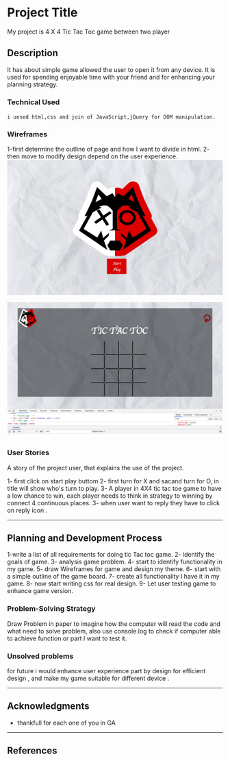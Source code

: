 # Project Title

My project is 4 X 4 Tic Tac Toc game between two player 


## Description
It has about simple game allowed the user to open it from any device. It is used for spending enjoyable time with your friend and for enhancing your planning strategy.


### Technical Used


```
i uesed html,css and join of JavaScript,jQuery for DOM manipulation. 
```

### Wireframes


1-first determine the outline of page and how I want to divide  in html.
2- then move to modify design depend on the user experience.
![landing page ](./Landing.png)

![start game ](./start.png)


### User Stories

A story of the project user, that explains the use of the project.

1- first click on start play buttom 
2- first turn for X and sacand turn for O, in title will show who's turn to play.
3- A player in 4X4 tic tac toe game to have a low chance to win, each player needs to think in strategy to winning by connect 4 continuous places.
3- when user want to reply they have to click on reply icon . 


---

## Planning and Development Process

1-write a list of all requirements for doing tic Tac toc game. 2- identify the goals of game. 
3- analysis game problem. 
4- start to identify functionality in my game. 
5- draw Wireframes for game and design my theme. 
6- start with a simple outline of the game board. 
7- create all functionality I have it in my game. 
8- now start writing css for real design. 
9- Let user testing game to enhance game version.

### Problem-Solving Strategy

Draw Problem in paper to imagine how the computer will read the code and what need to solve problem, also use console.log to check if computer able to achieve function or part I want to test it.





### Unsolved problems


for future i would enhance user experience part by design for efficient design , and make my game suitable for different device .

---

## Acknowledgments

* thankfull for each one of you in GA 


---

 ## References
 
